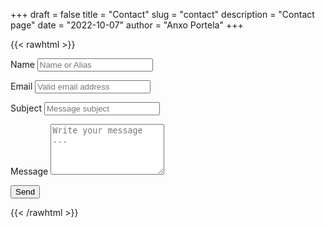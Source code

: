 +++
draft = false
title = "Contact"
slug = "contact"
description = "Contact page"
date = "2022-10-07"
author = "Anxo Portela"
+++

{{< rawhtml >}}
<script type="text/javascript">var submitted=false;</script>
<iframe name="hidden_iframe" id="hidden_iframe" style="display:none;" 
onload="if(submitted) {window.location='/thankyou';}"></iframe>

<form action="https://docs.google.com/forms/u/0/d/e/1FAIpQLSc1ov8p4HEO5lqdiXZTHVK6FNIcc1VX_uk4J4VgdpHNK1cbUg/formResponse" method="post" target="hidden_iframe" onsubmit="submitted=true">
  <label>Name</label>
        <input type="text" placeholder="Name or Alias" class="form-input" name="entry.2005620554" required>

  <label>Email</label>
        <input type="email" placeholder="Valid email address" class="form-input" name="entry.1045781291" required>

   <label>Subject</label>
        <input type="text" placeholder="Message subject" class="form-input" name="entry.1065046570" required>

   <label>Message</label>
        <textarea rows="5" placeholder="Write your message ..." class="form-input" name="entry.839337160" required></textarea>

   <button type="submit">Send</button>
</form>
{{< /rawhtml >}}